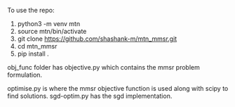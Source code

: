 To use the repo:
1. python3 -m venv mtn
2. source mtn/bin/activate
3. git clone https://github.com/shashank-m/mtn_mmsr.git
4. cd mtn_mmsr
5. pip install .


obj_func folder has objective.py which contains the mmsr problem formulation.

optimise.py is where the mmsr objective function is used along with scipy to find solutions.
sgd-optim.py has the sgd implementation.
